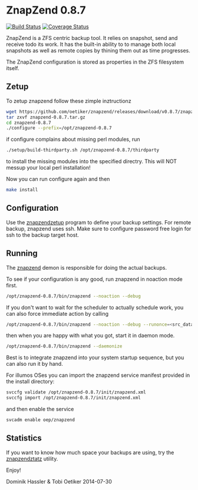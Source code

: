ZnapZend 0.8.7
==============

[![Build Status](https://travis-ci.org/oetiker/znapzend.svg?branch=master)](https://travis-ci.org/oetiker/znapzend)
[![Coverage Status](https://img.shields.io/coveralls/oetiker/znapzend.svg)](https://coveralls.io/r/oetiker/znapzend?branch=master)

ZnapZend is a ZFS centric backup tool. It relies on snapshot, send and
receive todo its work. It has the built-in ability to to manage both local
snapshots as well as remote copies by thining them out as time progresses.

The ZnapZend configuration is stored as properties in the ZFS filesystem
itself.

Zetup
-----

To zetup znapzend follow these zimple inztructionz

```sh
wget https://github.com/oetiker/znapzend/releases/download/v0.8.7/znapzend-0.8.7.tar.gz
tar zxvf znapzend-0.8.7.tar.gz
cd znapzend-0.8.7
./configure --prefix=/opt/znapzend-0.8.7
```
if configure complains about missing perl modules, run

```sh
./setup/build-thirdparty.sh /opt/znapzend-0.8.7/thirdparty
```

to install the missing modules into the specified directry. This will NOT messup your local perl installation!

Now you can run configure again and then

```sh
make install
```

Configuration
-------------

Use the [znapzendzetup](doc/znapzendzetup.pod) program to define your backup settings. For remote backup, znapzend uses ssh.
Make sure to configure password free login for ssh to the backup target host.

Running
-------

The [znapzend](doc/znapzend.pod) demon is responsible for doing the actual backups. 

To see if your configuration is any good, run znapzend in noaction mode first.

```sh
/opt/znapzend-0.8.7/bin/znapzend --noaction --debug
```

If you don't want to wait for the scheduler to actually schedule work, you can also force immediate action by calling

```sh
/opt/znapzend-0.8.7/bin/znapzend --noaction --debug --runonce=<src_dataset>
``` 

then when you are happy with what you got, start it in daemon mode.

```sh
/opt/znapzend-0.8.7/bin/znapzend --daemonize
```
 
Best is to integrate znapzend into your system startup sequence, but you can also
run it by hand.

For illumos OSes you can import the znapzend service manifest provided in the install directory:

```sh
svccfg validate /opt/znapzend-0.8.7/init/znapzend.xml
svccfg import /opt/znapzend-0.8.7/init/znapzend.xml
```

and then enable the service 

```sh
svcadm enable oep/znapzend
```

Statistics
----------

If you want to know how much space your backups are using, try the [znapzendztatz](doc/znapzendztatz.pod) utility.


Enjoy!

Dominik Hassler & Tobi Oetiker
2014-07-30
